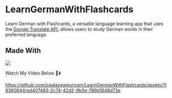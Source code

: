 # LearnGermanWithFlashcards
Learn German with Flashcards, a versatile language learning app that uses the [Google Translate API](https://rapidapi.com/googlecloud/api/google-translate1/), allows users to study German words in their preferred language.
## Made With
<td align="center"><img align="center" src="https://img.shields.io/badge/Python-FFD43B?style=for-the-badge&logo=python&logoColor=darkgreen"/></td>

Watch My Video Below 🎦⬇️



https://github.com/caglayagmuricerr/LearnGermanWithFlashcards/assets/119360644/ed407483-2c74-42d2-9b0e-789d1648d73e


